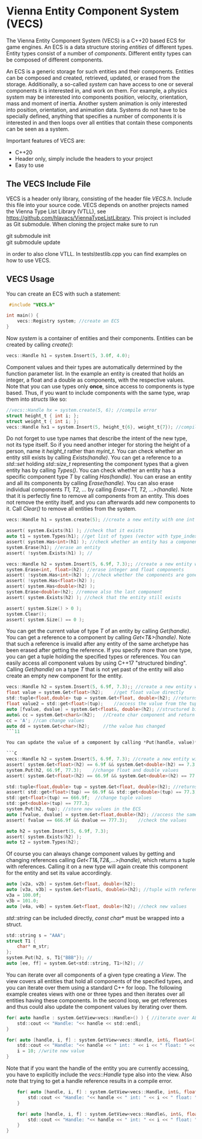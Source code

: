 # Vienna Entity Component System (VECS)

The Vienna Entity Component System (VECS) is a C++20 based ECS for game engines. An ECS is a data structure storing *entities* of different types.
Entity types consist of a number of *components*.
Different entity types can be composed of different components.

An ECS is a generic storage for such entities and their components. Entities can be composed and created, retrieved, updated, or erased from the storage. Additionally, a so-called *system* can have access to one or several components it is interested in, and work on them. For example, a physics system may be interested into components position, velocity, orientation, mass and moment of inertia. Another system animation is only interested into position, orientation, and animation data.
Systems do not have to be specially defined, anything that specifies a number of components it is interested in and then loops over all entities that contain these components can be seen as a system.

Important features of VECS are:
* C++20
* Header only, simply include the headers to your project
* Easy to use


## The VECS Include File

VECS is a header only library, consisting of the header file *VECS.h*.  Include this file into your source code.
VECS depends on another projects named the Vienna Type List Library (VTLL), see https://github.com/hlavacs/ViennaTypeListLibrary. This project is included as Git submodule. When cloning the project make sure to run 

git submodule init\
git submodule update

in order to also clone VTLL. In tests\testlib.cpp you can find examples on how to use VECS.


## VECS Usage

You can create an ECS with such a statement:

```C
 #include "VECS.h"

int main() {
    vecs::Registry system; //create an ECS
}
```

Now *system* is a container of entities and their components. Entities can be created by calling *create()*:

```C
vecs::Handle h1 = system.Insert(5, 3.0f, 4.0);
```

Component values and their types are automatically determined by the function parameter list. In the example an entity is created that holds an integer, a float and a double as components, with the respective values. Note that you can use types only **once**, since access to components is type based. Thus, if you want to include components with the same type, wrap them into *structs* like so:

```C
//vecs::Handle hx = system.create(5, 6); //compile error
struct height_t { int i; }; 
struct weight_t { int i; }; 
vecs::Handle hx1 = system.Insert(5, height_t{6}, weight_t{7}); //compiles
```

Do not forget to use type names that describe the intent of the new type, not its type itself. So if you need another integer for storing the height of a person, name it *height_t* rather than *myint_t*. You can check whether an entity still exists by calling *Exists(handle)*. You can get a reference to a *std::set* holding *std::size_t* representing the component types that a given entity has by calling *Types()*. You can check whether an entity has a specific component type *T* by calling *Has<T>(handle)*. You can erase an entity and all its components by calling *Erase(handle)*. You can also erase individual components *T1, T2, ...* by calling *Erase<T1, T2, ...>(handle)*. Note that it is perfectly fine to remove all components from an entity. This does not remove the entity itself, and you can afterwards add new components to it. Call *Clear()* to remove all entities from the system.

```C
vecs::Handle h1 = system.create(5); //create a new entity with one int component

assert( system.Exists(h1) ); //check that it exists
auto t1 = system.Types(h1); //get list of types (vector with type_index)
assert( system.Has<int>(h1) ); //check whether an entity has a component with a given type
system.Erase(h1); //erase an entity
assert( !system.Exists(h1) ); //

vecs::Handle h2 = system.Insert(5, 6.9f, 7.3);; //create a new entity with int, float and double components
system.Erase<int, float>(h2); //erase integer and float components
assert( !system.Has<int>(h2) ); //check whether the components are gone
assert( !system.Has<float>(h2) );
assert( system.Has<double>(h2) );
system.Erase<double>(h2); //remove also the last component
assert( system.Exists(h2) ); //check that the entity still exists

assert( system.Size() > 0 );
system.Clear();
assert( system.Size() == 0 );
```


You can get the current value of type *T* of an entity by calling *Get<T>(handle)*. You can get a reference to a component by calling *Get<T&>(handle)*. Note that such a reference is invalid after any entity of the same archetype has been erased after getting the reference. If you specify more than one type, you can get a tuple holding the specified types or references. You can easily access all component values by using C++17 "structured binding". Calling *Get<T>(handle)* on a type *T* that is not yet past of the entity will also create an empty new component for the entity.

```C
vecs::Handle h2 = system.Insert(5, 6.9f, 7.3);; //create a new entity with int, float and double components
float value = system.Get<float>(h2);    //get float value directly
std::tuple<float,double> tup = system.Get<float, double>(h2); //returns a std::tuple<float,double>
float value2 = std::get<float>(tup);    //access the value from the tuple
auto [fvalue, dvalue] = system.Get<float&, double>(h2); //structured binding. fvalue is now a reference to the component!!
auto& cc = system.Get<char&>(h2); 	//Create char component and return a reference to it (note the &)!
cc = 'A'; //can change values
auto dd = system.Get<char>(h2); 	//the value has changed
```11

You can update the value of a component by calling *Put(handle, value)*. You can call *Put(handle, value)* using the new values directly, or by using a tuple as single value parameter. This way, you can reuse the same tuple that you previously extracted by calling *Get<T1,T2,...>(handle)*. 

```C
vecs::Handle h2 = system.Insert(5, 6.9f, 7.3); //create a new entity with int, float and double components
assert( system.Get<float>(h2) == 6.9f && system.Get<double>(h2) == 7.3 );    //check float and double values
system.Put(h2, 66.9f, 77.3);    //change float and double values
assert( system.Get<float>(h2) == 66.9f && system.Get<double>(h2) == 77.3 ); //check new values

std::tuple<float,double> tup = system.Get<float, double>(h2); //returns a std::tuple<float,double>
assert( std::get<float>(tup) == 66.9f && std::get<double>(tup) == 77.3);    //access the values from the tuple
std::get<float>(tup) == 666.9f;  //change tuple values
std::get<double>(tup) == 777.3;
system.Put(h2, tup); //store new values in the ECS
auto [fvalue, dvalue] = system.Get<float,double>(h2); //access the same entity
assert( fvalue == 666.9f && dvalue == 777.3);    //check the values

auto h2 = system.Insert(5, 6.9f, 7.3);
assert( system.Exists(h2) );
auto t2 = system.Types(h2);
```

Of course you can always change component values by getting and changing references calling *Get<T1&,T2&,...>(handle)*, which returns a tuple with references. Calling it on a new type will again create this component for the entity and set its value accordingly.

```C
auto [v2a, v2b] = system.Get<float, double>(h2);
auto [v3a, v3b] = system.Get<float&, double&>(h2); //tuple with references
v3a = 100.0f;
v3b = 101.0;
auto [v4a, v4b] = system.Get<float, double>(h2); //check new values
```

*std::string* can be included directly, *const char** must be wrapped into a struct.

```C
std::string s = "AAA";
struct T1 {
	char* m_str;
};
system.Put(h2, s, T1{"BBB"}); //
auto [ee, ff] = system.Get<std::string, T1>(h2); //
```

You can iterate over all components of a given type creating a *View*. The view covers all entities that hold all components of the specified types, and you can iterate over them using a standard C++ for loop. The following example creates views with one or three types and then iterates over all entities having these components. In the second loop, we get references and thus could also update the component values by iterating over them.

```C
for( auto handle : system.GetView<vecs::Handle>() ) { //iterate over ALL entities
    std::cout << "Handle: "<< handle << std::endl;
}

for( auto [handle, i, f] : system.GetView<vecs::Handle, int&, float&>() ) {
    std::cout << "Handle: "<< handle << " int: " << i << " float: " << f << std::endl;
	i = 10; //write new value
}
```

Note that if you want the handle of the entity you are currently accessing, you have to explicitly include the *vecs::Handle* type also into the view. Also note that trying to get a handle reference results in a compile error.

```C
    for( auto [handle, i, f] : system.GetView<vecs::Handle, int&, float&>() ) { //works
        std::cout << "Handle: "<< handle << " int: " << i << " float: " << f << std::endl;
	}

	for( auto [handle, i, f] : system.GetView<vecs::Handle&, int&, float&>() ) { //compile error
        std::cout << "Handle: "<< handle << " int: " << i << " float: " << f << std::endl;
	}
}
```


